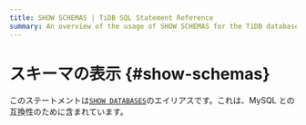 ```yaml
---
title: SHOW SCHEMAS | TiDB SQL Statement Reference
summary: An overview of the usage of SHOW SCHEMAS for the TiDB database.
---
```


# スキーマの表示 {#show-schemas}

このステートメントは[`SHOW DATABASES`](/sql-statements/sql-statement-show-databases.md)のエイリアスです。これは、MySQL との互換性のために含まれています。
